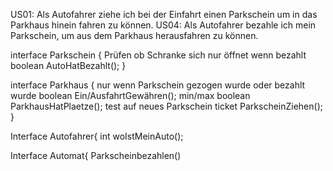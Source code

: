 US01: Als Autofahrer ziehe ich bei der Einfahrt einen Parkschein
um in das Parkhaus hinein fahren zu können. 
US04: Als Autofahrer bezahle ich mein Parkschein, 
um aus dem Parkhaus herausfahren zu können. 

interface Parkschein {
 Prüfen ob Schranke sich  nur öffnet wenn bezahlt
 boolean AutoHatBezahlt();
}
 
interface Parkhaus {
 nur wenn Parkschein gezogen wurde oder bezahlt wurde
 boolean Ein/AusfahrtGewähren();
 min/max 
 boolean ParkhausHatPlaetze();
 test auf neues Parkschein
 ticket ParkscheinZiehen();
} 
 
 
Interface Autofahrer{
 int woIstMeinAuto();

Interface Automat{
    Parkscheinbezahlen()
